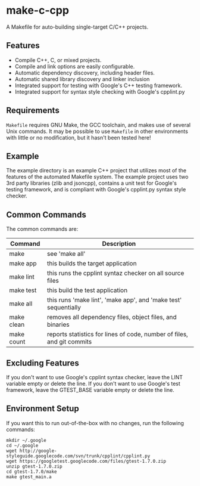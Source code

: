 make-c-cpp
=========

A Makefile for auto-building single-target C/C++ projects.

Features
--------

- Compile C++, C, or mixed projects.
- Compile and link options are easily configurable.
- Automatic dependency discovery, including header files.
- Automatic shared library discovery and linker inclusion
- Integrated support for testing with Google's C++ testing framework.
- Integrated support for syntax style checking with Google's cpplint.py

Requirements
------------

`Makefile` requires GNU Make, the GCC toolchain, and makes use of several
Unix commands. It may be possible to use `Makefile` in other environments
with little or no modification, but it hasn't been tested here!

Example
-------

The example directory is an example C++ project that utilizes most of
the features of the automated Makefile system. The example project uses
two 3rd party libraries (zlib and jsoncpp), contains a unit test for
Google's testing framework, and is compliant with Google's cpplint.py
syntax style checker.

Common Commands
---------------

The common commands are:

| Command    | Description |
|------------|------------ |
| make       | see 'make all' |
| make app   | this builds the target application |
| make lint  | this runs the cpplint syntaz checker on all source files |
| make test  | this build the test application |
| make all   | this runs 'make lint', 'make app', and 'make test' sequentially |
| make clean | removes all dependency files, object files, and binaries |
| make count | reports statistics for lines of code, number of files, and git commits |

Excluding Features
------------------

If you don't want to use Google's cpplint syntax checker, leave the LINT
variable empty or delete the line.
If you don't want to use Google's test framework, leave the GTEST_BASE
variable empty or delete the line.

Environment Setup
-----------------

If you want this to run out-of-the-box with no changes, run the following commands:

```shell
mkdir ~/.google
cd ~/.google
wget http://google-styleguide.googlecode.com/svn/trunk/cpplint/cpplint.py
wget https://googletest.googlecode.com/files/gtest-1.7.0.zip
unzip gtest-1.7.0.zip
cd gtest-1.7.0/make
make gtest_main.a
```